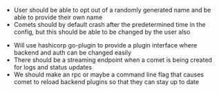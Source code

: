 - User should be able to opt out of a randomly generated name and be able to provide their own name
- Comets should by default crash after the predetermined time in the config, but this should be able to be changed by the user also

* Will use hashicorp go-plugin to provide a plugin interface where backend and auth can be changed easily
* There should be a streaming endpoint when a comet is being created for logs and status updates
* We should make an rpc or maybe a command line flag that causes comet to reload backend plugins so that they can stay up to date
